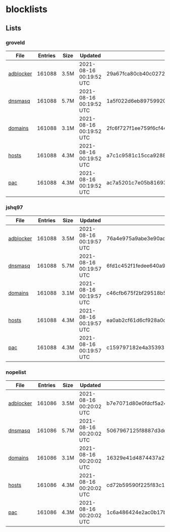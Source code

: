 # blocklists

## Lists

### groveld

|File|Entries|Size|Updated|Hash|
|-|-|-|-|-|
|[adblocker](https://raw.githubusercontent.com/groveld/blocklists/lists/groveld/adblocker.txt)|161088|3.5M|2021-08-16 00:19:52 UTC|29a67fca80cb40c027281046579f48079880d20bf2879278e133c242fb36acaf|
|[dnsmasq](https://raw.githubusercontent.com/groveld/blocklists/lists/groveld/dnsmasq.txt)|161088|5.7M|2021-08-16 00:19:52 UTC|1a5f022d6eb8975992001cb8430c2f262c4fa9cb6c66baf11e6e6dc611eaf901|
|[domains](https://raw.githubusercontent.com/groveld/blocklists/lists/groveld/domains.txt)|161088|3.1M|2021-08-16 00:19:52 UTC|2fc6f727f1ee759f6cf44297e054eeba3cdc8482ab97fa11088f0c4acda9b728|
|[hosts](https://raw.githubusercontent.com/groveld/blocklists/lists/groveld/hosts.txt)|161088|4.3M|2021-08-16 00:19:52 UTC|a7c1c9581c15cca92888ec4772c6775eb5f2c96bf9919b56b702002447720907|
|[pac](https://raw.githubusercontent.com/groveld/blocklists/lists/groveld/pac.txt)|161088|4.3M|2021-08-16 00:19:52 UTC|ac7a5201c7e05b81693ebf7413dd7d2361a70ab1e8b98c27f7b7e470dce6bc9d|

### jshq97

|File|Entries|Size|Updated|Hash|
|-|-|-|-|-|
|[adblocker](https://raw.githubusercontent.com/groveld/blocklists/lists/jshq97/adblocker.txt)|161088|3.5M|2021-08-16 00:19:57 UTC|76a4e975a9abe3e90ad24c36a12731feb396073284beba056ae57f383fcfdd86|
|[dnsmasq](https://raw.githubusercontent.com/groveld/blocklists/lists/jshq97/dnsmasq.txt)|161088|5.7M|2021-08-16 00:19:57 UTC|6fd1c452f1fedee640a902a7eba55ed29387472c55abadbb71b9431b8ad9b6ab|
|[domains](https://raw.githubusercontent.com/groveld/blocklists/lists/jshq97/domains.txt)|161088|3.1M|2021-08-16 00:19:57 UTC|c46cfb675f2bf29518b5b4d4722a0a3e4a075319b85fb87407869dccd82fef33|
|[hosts](https://raw.githubusercontent.com/groveld/blocklists/lists/jshq97/hosts.txt)|161088|4.3M|2021-08-16 00:19:57 UTC|ea0ab2cf61d6cf928a0c26524c5781ccc2944479381212b4f499970393822114|
|[pac](https://raw.githubusercontent.com/groveld/blocklists/lists/jshq97/pac.txt)|161088|4.3M|2021-08-16 00:19:57 UTC|c159797182e4a353938c18caede717eb56289ecee25ae8849d27d571f0d9f52e|

### nopelist

|File|Entries|Size|Updated|Hash|
|-|-|-|-|-|
|[adblocker](https://raw.githubusercontent.com/groveld/blocklists/lists/nopelist/adblocker.txt)|161086|3.5M|2021-08-16 00:20:02 UTC|b7e7071d80e0fdcf5a240746308f12fb52e88c8a6b8f17afa70b44cb45f04e2a|
|[dnsmasq](https://raw.githubusercontent.com/groveld/blocklists/lists/nopelist/dnsmasq.txt)|161086|5.7M|2021-08-16 00:20:02 UTC|5067967125f8887d3dc0fd6e37ce9f51cc2890d68cb3112ac111a8c90f57e2c2|
|[domains](https://raw.githubusercontent.com/groveld/blocklists/lists/nopelist/domains.txt)|161086|3.1M|2021-08-16 00:20:02 UTC|16329e41d4874437a2fac7ce4939b1b8877749482faa2b3a34b5b045b7acc605|
|[hosts](https://raw.githubusercontent.com/groveld/blocklists/lists/nopelist/hosts.txt)|161086|4.3M|2021-08-16 00:20:02 UTC|cd72b59590f225f83c14ff07eeed5dc791f1c4484ac779bbf77babe5e042c1d8|
|[pac](https://raw.githubusercontent.com/groveld/blocklists/lists/nopelist/pac.txt)|161086|4.3M|2021-08-16 00:20:02 UTC|1c6a486424e2ac0b17be02b67ab39204de147523a3c2c6db2f178f16e97ca71a|
